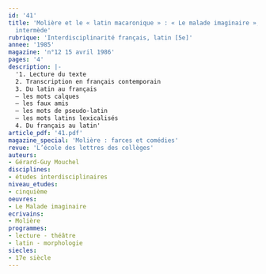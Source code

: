 ```yaml
---
id: '41'
title: 'Molière et le « latin macaronique » : « Le malade imaginaire », troisième
  intermède'
rubrique: 'Interdisciplinarité français, latin [5e]'
annee: '1985'
magazine: 'n°12 15 avril 1986'
pages: '4'
description: |-
  '1. Lecture du texte
  2. Transcription en français contemporain
  3. Du latin au français
  – les mots calques
  – les faux amis
  – les mots de pseudo-latin
  – les mots latins lexicalisés
  4. Du français au latin'
article_pdf: '41.pdf'
magazine_special: 'Molière : farces et comédies'
revue: 'L’école des lettres des collèges'
auteurs:
- Gérard-Guy Mouchel
disciplines:
- études interdisciplinaires
niveau_etudes:
- cinquième
oeuvres:
- Le Malade imaginaire
ecrivains:
- Molière
programmes:
- lecture - théâtre
- latin - morphologie
siecles:
- 17e siècle
---
```

